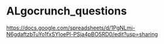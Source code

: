 # ALgocrunch_questions
https://docs.google.com/spreadsheets/d/1PgNLmi-N6gdaftzbTuYo1fxSYloePl-PSja4pBO5RD0/edit?usp=sharing
